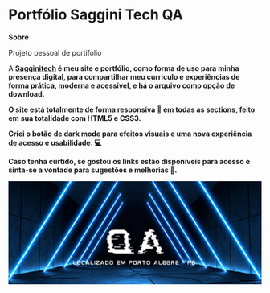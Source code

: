 <h1>Portfólio Saggini Tech QA</h1>

<strong>Sobre</strong>

<p>Projeto pessoal de portifólio</p>

<p>
  A <strong><a href="https://santosvini.github.io/" target="_blank">Sagginitech</a> é meu site e portfólio, como forma de uso para minha presença digital, para compartilhar meu curriculo e experiências de forma prática, moderna e acessível, e há o arquivo como opção de download.
  
  O site está totalmente de forma responsiva :iphone: em todas as sections, feito em sua totalidade com HTML5 e CSS3.

  Criei o botão de dark mode para efeitos visuais e uma nova experiência de acesso e usabilidade. :computer:
  
  Caso tenha curtido, se gostou os links estão disponíveis para acesso e sinta-se a vontade para sugestões e melhorias :wave:.
</p>

<img src="./img/qabrian.PNG" alt="VIUS">